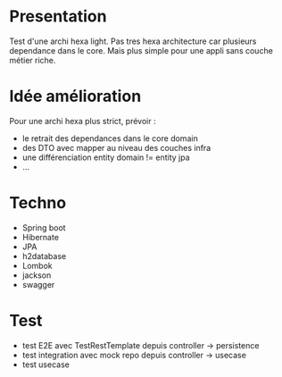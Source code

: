 # Presentation
Test d'une archi hexa light.
Pas tres hexa architecture car plusieurs dependance dans le core.
Mais plus simple pour une appli sans couche métier riche.

# Idée amélioration
Pour une archi hexa plus strict, prévoir :
- le retrait des dependances dans le core domain
- des DTO avec mapper au niveau des couches infra
- une différenciation entity domain != entity jpa
- ...

# Techno 
- Spring boot
- Hibernate
- JPA
- h2database
- Lombok
- jackson
- swagger

# Test 
- test E2E avec TestRestTemplate depuis controller -> persistence
- test integration avec mock repo depuis controller -> usecase
- test usecase
